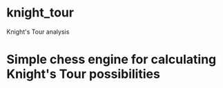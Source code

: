 # knight_tour
Knight's Tour analysis

# Simple chess engine for calculating Knight's Tour possibilities
